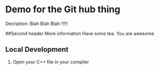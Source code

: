# Demo for the Git hub thing

Decription: 
Blah Blah Blah !!!!!

##Second header
More information
Have some tea. You are awesome

## Local Development
1. Open your C++ file in your compiler